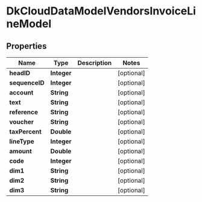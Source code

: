 
# DkCloudDataModelVendorsInvoiceLineModel

## Properties
Name | Type | Description | Notes
------------ | ------------- | ------------- | -------------
**headID** | **Integer** |  |  [optional]
**sequenceID** | **Integer** |  |  [optional]
**account** | **String** |  |  [optional]
**text** | **String** |  |  [optional]
**reference** | **String** |  |  [optional]
**voucher** | **String** |  |  [optional]
**taxPercent** | **Double** |  |  [optional]
**lineType** | **Integer** |  |  [optional]
**amount** | **Double** |  |  [optional]
**code** | **Integer** |  |  [optional]
**dim1** | **String** |  |  [optional]
**dim2** | **String** |  |  [optional]
**dim3** | **String** |  |  [optional]



